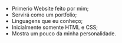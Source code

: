 - Primerio Website feito por mim;
- Servirá como um portfolio;
- Linguagens que eu conheço;
- Inicialmente somente HTML e CSS;
- Mostra um pouco da minha personalidade.

